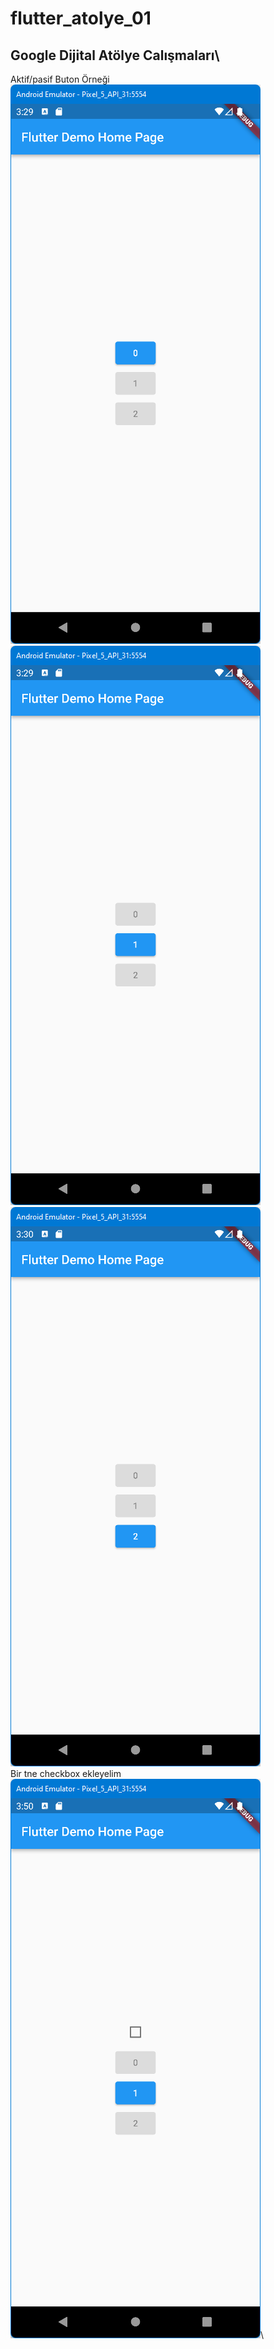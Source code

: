 # flutter_atolye_01
## Google Dijital Atölye Calışmaları\
Aktif/pasif Buton Örneği\
![ScreenShot](/screen_shots/img-01.png)
![ScreenShot](/screen_shots/img-02.png)
![ScreenShot](/screen_shots/img-03.png)\
Bir tne checkbox ekleyelim\
![ScreenShot](/screen_shots/img-04.png)\

